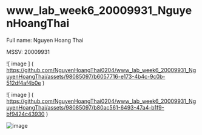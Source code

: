  # www_lab_week6_20009931_NguyenHoangThai 
 
 Full name: Nguyen Hoang Thai 
 
 MSSV: 20009931 
 
 ![ image ] ( https://github.com/NguyenHoangThai0204/www_lab_week6_20009931_NguyenHoangThai/assets/98085097/b6057716-e173-4b4c-9c0b-512df4af4b0e ) 
 
 ![ image ] ( https://github.com/NguyenHoangThai0204/www_lab_week6_20009931_NguyenHoangThai/assets/98085097/b80ac561-6493-47a4-b1f9-bf9424c43930 ) 
 
 ![image](https://github.com/NguyenHoangThai0204/www_lab_week6_20009931_NguyenHoangThai/assets/98085097/1b91bef3-2324-4683-92d3-3c59e7c5510e)
 
 
